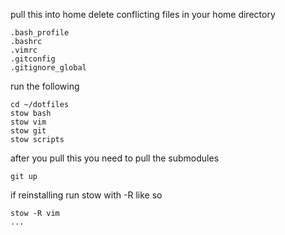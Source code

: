 pull this into home
delete conflicting files in your home directory
```
.bash_profile
.bashrc
.vimrc
.gitconfig
.gitignore_global
```

run the following
```
cd ~/dotfiles
stow bash
stow vim
stow git
stow scripts
```

after you pull this you need to pull the submodules
```
git up
```

if reinstalling run stow with -R like so
```
stow -R vim
...
```

